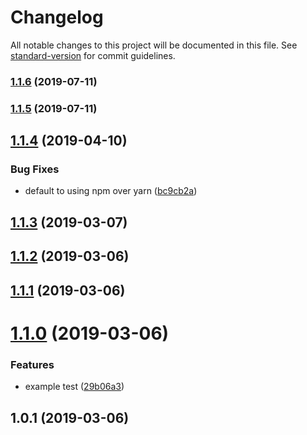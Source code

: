 # Changelog

All notable changes to this project will be documented in this file. See [standard-version](https://github.com/conventional-changelog/standard-version) for commit guidelines.

### [1.1.6](https://github.com/brettdorrans/safestart/compare/v1.1.5...v1.1.6) (2019-07-11)



### [1.1.5](https://github.com/brettdorrans/safestart/compare/v1.1.4...v1.1.5) (2019-07-11)



## [1.1.4](https://github.com/brettdorrans/safestart/compare/v1.1.3...v1.1.4) (2019-04-10)


### Bug Fixes

* default to using npm over yarn ([bc9cb2a](https://github.com/brettdorrans/safestart/commit/bc9cb2a))



## [1.1.3](https://github.com/brettdorrans/safestart/compare/v1.1.2...v1.1.3) (2019-03-07)



## [1.1.2](https://github.com/brettdorrans/safestart/compare/v1.1.1...v1.1.2) (2019-03-06)



## [1.1.1](https://github.com/brettdorrans/safestart/compare/v1.1.0...v1.1.1) (2019-03-06)



# [1.1.0](https://github.com/brettdorrans/safestart/compare/v1.0.1...v1.1.0) (2019-03-06)


### Features

* example test ([29b06a3](https://github.com/brettdorrans/safestart/commit/29b06a3))



## 1.0.1 (2019-03-06)

